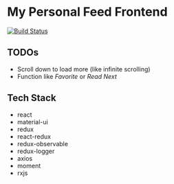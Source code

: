 # My Personal Feed Frontend
[![Build Status](https://travis-ci.org/lpx1233/personal-feed-frontend.svg?branch=master)](https://travis-ci.org/lpx1233/personal-feed-frontend)

## TODOs
* Scroll down to load more (like infinite scrolling)
* Function like *Favorite* or *Read Next*

## Tech Stack
* react
* material-ui
* redux
* react-redux
* redux-observable
* redux-logger
* axios
* moment
* rxjs